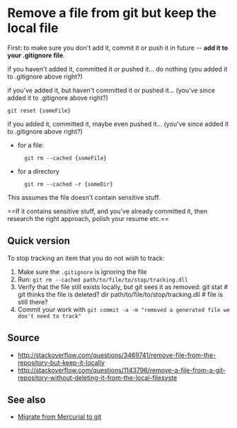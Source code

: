 ﻿# Remove a file from git but keep the local file

First: to make sure you don't add it, commit it or push it in future -- **add it to your .gitignore file**.

if you haven't added it, committed it or pushed it... do nothing (you added it to .gitignore above right?)

if you've added it, but haven't committed it or pushed it... (you've since added it to .gitignore above right?)

	git reset {someFile}

if you added it, committed it, maybe even pushed it... (you've since added it to .gitignore above right?)

- for a file:

		git rm --cached {someFile}

- for a directory

		git rm --cached -r {someDir}

This assumes the file doesn't contain sensitive stuff.

==If it contains sensitive stuff, and you've already committed it, then research the right approach, polish your resume etc.==

## Quick version

To stop tracking an item that you do not wish to track:

1. Make sure the `.gitignore` is ignoring the file
2. Run: `git rm --cached path/to/file/to/stop/tracking.dll`
3. Verify that the file still exists locally, but git sees it as removed:
		git stat # git thinks the file is deleted?
		dir path/to/file/to/stop/tracking.dll # file is still there?
4. Commit your work with `git commit -a -m "removed a generated file we don't need to track"`

## Source

- http://stackoverflow.com/questions/3469741/remove-file-from-the-repository-but-keep-it-locally
- http://stackoverflow.com/questions/1143796/remove-a-file-from-a-git-repository-without-deleting-it-from-the-local-filesyste

## See also

- [Migrate from Mercurial to git](../mercurial/migrate_from_mercurial_to_git.md)

